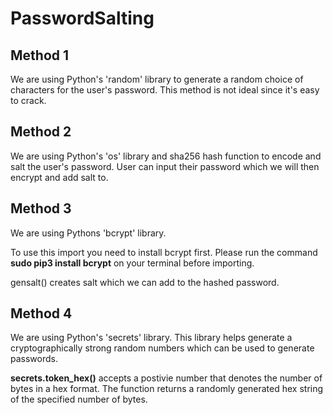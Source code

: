 # PasswordSalting

## Method 1

We are using Python's 'random' library to generate a random choice of characters for the user's password. This method is not ideal since it's easy to crack.

## Method 2

We are using Python's 'os' library and sha256 hash function to encode and salt the user's password. User can input their password which we will then encrypt and add salt to.

## Method 3

We are using Pythons 'bcrypt' library.

To use this import you need to install bcrypt first. Please run the command **sudo pip3 install bcrypt** on your terminal before importing.

gensalt() creates salt which we can add to the hashed password.

## Method 4

We are using Python's 'secrets' library. This library helps generate a cryptographically strong random numbers which can be used to generate passwords.

**secrets.token_hex()** accepts a postivie number that denotes the number of bytes in a hex format. The function returns a randomly generated hex string of the specified number of bytes.
